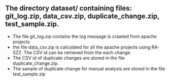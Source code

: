 ## The directory dataset/ containing files: git_log.zip, data_csv.zip, duplicate_change.zip, test_sample.zip.
* The file git_log.zip contains the log message is crawled from apache projects
* the file data_csv.zip is calculated for all the apache projects using RA-SZZ. The CSV id can be retrieved from the each change.
* The CSV id of duplicate changes are stored in the file duplicate_change.zip.
* The sample of duplicate change for manual analysis are stored in the file test_sample.zip
